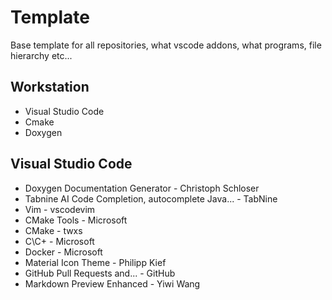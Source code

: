 # Template
Base template for all repositories, what vscode addons, what programs, file hierarchy etc...

## Workstation
- Visual Studio Code
- Cmake
- Doxygen

## Visual Studio Code
- Doxygen Documentation Generator - Christoph Schloser
- Tabnine AI Code Completion, autocomplete Java... - TabNine
- Vim - vscodevim
- CMake Tools - Microsoft
- CMake - twxs
- C\C+ - Microsoft 
- Docker - Microsoft
- Material Icon Theme - Philipp Kief
- GitHub Pull Requests and... - GitHub
- Markdown Preview Enhanced - Yiwi Wang

